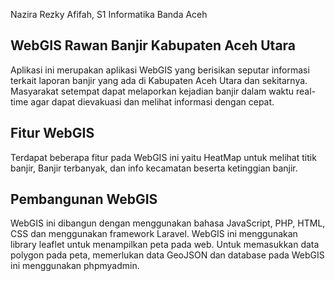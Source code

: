 Nazira Rezky Afifah, S1 Informatika
Banda Aceh


## WebGIS Rawan Banjir Kabupaten Aceh Utara

Aplikasi ini merupakan aplikasi WebGIS yang berisikan seputar informasi terkait laporan banjir yang ada di Kabupaten Aceh Utara dan sekitarnya. Masyarakat setempat dapat melaporkan kejadian banjir dalam waktu real-time agar dapat dievakuasi dan melihat informasi dengan cepat.

## Fitur WebGIS

Terdapat beberapa fitur pada WebGIS ini yaitu HeatMap untuk melihat titik banjir, Banjir terbanyak, dan info kecamatan beserta ketinggian banjir.

## Pembangunan WebGIS

WebGIS ini dibangun dengan menggunakan bahasa JavaScript, PHP, HTML, CSS dan menggunakan framework Laravel. WebGIS ini menggunakan library leaflet untuk menampilkan peta pada web. Untuk memasukkan data polygon pada peta, memerlukan data GeoJSON dan database pada WebGIS ini menggunakan phpmyadmin.